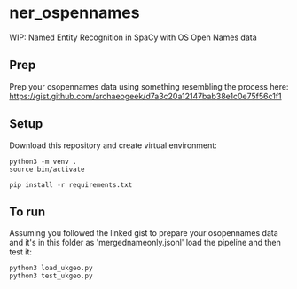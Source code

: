 # ner_ospennames
WIP: Named Entity Recognition in SpaCy with OS Open Names data

## Prep

Prep your osopennames data using something resembling the process here: https://gist.github.com/archaeogeek/d7a3c20a12147bab38e1c0e75f56c1f1

## Setup

Download this repository and create virtual environment:

```
python3 -m venv .
source bin/activate

pip install -r requirements.txt
```

## To run

Assuming you followed the linked gist to prepare your osopennames data and it's in this folder as 'mergednameonly.jsonl' load the pipeline and then test it: 

```
python3 load_ukgeo.py
python3 test_ukgeo.py
```


